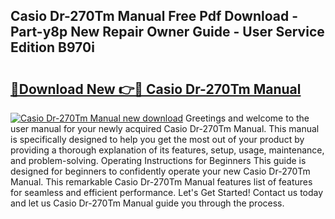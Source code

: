 ## Casio Dr-270Tm Manual Free Pdf Download - Part-y8p New Repair Owner Guide - User Service Edition B970i

# <h2><a href="http://bc27675.oget.top/?id=Casio+Dr-270Tm+Manual">🔗Download New 👉🔴 Casio Dr-270Tm Manual</a></h2>

[![Casio Dr-270Tm Manual new download](https://i.imgur.com/5g1atiW.png)](http://bc27675.oget.top/?id=Casio+Dr-270Tm+Manual)
Greetings and welcome to the user manual for your newly acquired Casio Dr-270Tm Manual. This manual is specifically designed to help you get the most out of your product by providing a thorough explanation of its features, setup, usage, maintenance, and problem-solving. Operating Instructions for Beginners This guide is designed for beginners to confidently operate your new Casio Dr-270Tm Manual. This remarkable Casio Dr-270Tm Manual features list of features for seamless and efficient performance. Let's Get Started! Contact us today and let us Casio Dr-270Tm Manual guide you through the process.

